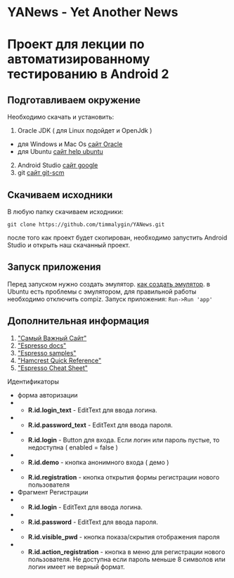 # YANews - Yet Another News
Проект для лекции по автоматизированному тестированию в Android 2
========================

Подготавливаем окружение
------------------------
Необходимо скачать и установить:
1. Oracle JDK ( для Linux подойдет и OpenJdk )
- для Windows и Mac Os [сайт Oracle](http://www.oracle.com/technetwork/java/javase/downloads/index-jsp-138363.html "Oracle")
- для Ubuntu [сайт help ubuntu](http://help.ubuntu.ru/wiki/java "java on ubuntu")
2. Android Studio [сайт google](https://developer.android.com/studio/index.html "Android Studio")
3. git [сайт git-scm](https://git-scm.com/download/ "git")

Скачиваем исходники
------------------------
В любую папку скачиваем исходники:

 `git clone https://github.com/timmalygin/YANews.git`

после того как проект будет скопирован, необходимо запустить Android Studio и открыть наш скачанный проект.

Запуск приложения
------------------------
Перед запуском нужно создать эмулятор. [как создать эмулятор](http://aristov-vasiliy.ru/knowledge/hello-world-v-android-studio/ustanovka-emulyatora-android.html "создание эмулятор"). в Ubuntu есть проблемы с эмулятором, для правильной работы необходимо отключить compiz. 
Запуск приложения: `Run->Run 'app'`

Дополнительная информация
------------------------
1. ["Самый Важный Сайт"](https://developer.android.com/)
2. ["Espresso docs"](https://google.github.io/android-testing-support-library/docs/espresso/)
3. ["Espresso samples"](https://github.com/googlesamples/android-testing)
4. ["Hamcrest Quick Reference"](www.marcphilipp.de/blog/2013/01/02/hamcrest-quick-reference/)
5. ["Espresso Cheat Sheet"](https://google.github.io/android-testing-support-library/docs/espresso/cheatsheet/)

Идентификаторы
* форма авторизации
* * **R.id.login_text** - EditText для ввода логина.
* * **R.id.password_text** - EditText для ввода пароля.
* * **R.id.login** - Button для входа. Если логин или пароль пустые, то недоступна ( enabled = false )
* * **R.id.demo** - кнопка анонимного входа ( демо )
* * **R.id.registration** - кнопка открытия формы регистрации нового пользователя
* Фрагмент Регистрации
* * **R.id.login** - EditText для ввода логина.
* * **R.id.password** - EditText для ввода пароля.
* * **R.id.visible_pwd** - кнопка показа/скрытия отображения пароля
* * **R.id.action_registration** - кнопка в меню для регистрации нового пользователя. Не доступна если пароль меньше 8 символов или логин имеет не верный формат.
